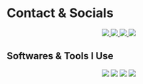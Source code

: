 # Contact & Socials
<p align="center">
  <a href="https://github.com/Fixlus18">
    <img src="https://ziadoua.github.io/m3-Markdown-Badges/badges/Github/github2.svg">
  </a>
  <a href="URL_PORTFOLIO"> <!-- Ganti dengan URL portofolio yang benar -->
    <img src="https://ziadoua.github.io/m3-Markdown-Badges/badges/MyPortfolio/myportfolio2.svg">
  </a>
  <a href="mailto:rezasaputradesky@gmail.com">
    <img src="https://ziadoua.github.io/m3-Markdown-Badges/badges/Gmail/gmail1.svg">
  </a>
  <a href="http://discordapp.com/users/itsyowzaa">
    <img src="https://ziadoua.github.io/m3-Markdown-Badges/badges/Discord/discord2.svg">
  </a>
</p>

## Softwares & Tools I Use
<p align="center">
  <img src="https://ziadoua.github.io/m3-Markdown-Badges/badges/Windows/windows2.svg">
  <img src="https://ziadoua.github.io/m3-Markdown-Badges/badges/Android/android2.svg">
  <img src="https://ziadoua.github.io/m3-Markdown-Badges/badges/Figma/figma2.svg">
  <img src="https://ziadoua.github.io/m3-Markdown-Badges/badges/Photoshop/photoshop1.svg">
</p>
